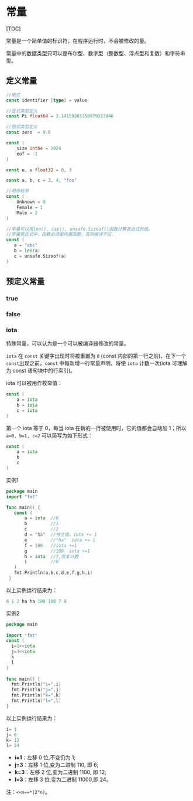 # 常量

[TOC]

常量是一个简单值的标识符，在程序运行时，不会被修改的量。

常量中的数据类型只可以是布尔型、数字型（整数型、浮点型和复数）和字符串型。

## 定义常量

```go
//格式
const identifier [type] = value

//显式类型定义
const Pi float64 = 3.14159265358979323846

//隐式类型定义
const zero  = 0.0

const (
	size int64 = 1024
	eof = -1
)

const u, v float32 = 0, 3

const a, b, c = 3, 4, "foo"

//用作枚举
const (
    Unknown = 0
    Female = 1
    Male = 2
)

//常量可以用len(), cap(), unsafe.Sizeof()函数计算表达式的值。
//常量表达式中，函数必须是内置函数，否则编译不过.
const (
   a = "abc"
   b = len(a)
   c = unsafe.Sizeof(a)
)
```

## 预定义常量

### true

### false  

### iota

特殊常量，可以认为是一个可以被编译器修改的常量。

`iota` 在 `const` 关键字出现时将被重置为 `0` (const 内部的第一行之前)，在下一个`const`出现之前，`const` 中每新增一行常量声明，将使 `iota` 计数一次(iota 可理解为 const 语句块中的行索引)。

iota 可以被用作枚举值：

```go
const (
    a = iota
    b = iota
    c = iota
)
```

第一个 iota 等于 0，每当 iota 在新的一行被使用时，它的值都会自动加 1；所以 `a=0, b=1, c=2` 可以简写为如下形式：

```go
const (
    a = iota
    b
    c
)
```

实例1

```go
package main
import "fmt"

func main() {
   const (
       a = iota  //0
       b         //1
       c         //2
       d = "ha"  //独立值，iota += 1
       e         //"ha"  iota += 1
       f = 100   //iota +=1
       g         //100  iota +=1
       h = iota  //7,恢复计数
       i         //8
   )
   fmt.Println(a,b,c,d,e,f,g,h,i)
 }
```

以上实例运行结果为：

```go
0 1 2 ha ha 100 100 7 8
```

实例2

```go
package main
 
import "fmt"
const (
  i=1<<iota
  j=3<<iota
  k
  l
)
 
func main() {
  fmt.Println("i=",i)
  fmt.Println("j=",j)
  fmt.Println("k=",k)
  fmt.Println("l=",l)
}
```

以上实例运行结果为：

```go
i= 1
j= 6
k= 12
l= 24
```

* **i=1**：左移 0 位,不变仍为 1;
* **j=3**：左移 1 位,变为二进制 110, 即 6;
* **k=3**：左移 2 位,变为二进制 1100, 即 12;
* **l=3**：左移 3 位,变为二进制 11000,即 24。

注：`<<n==*(2^n)`。
